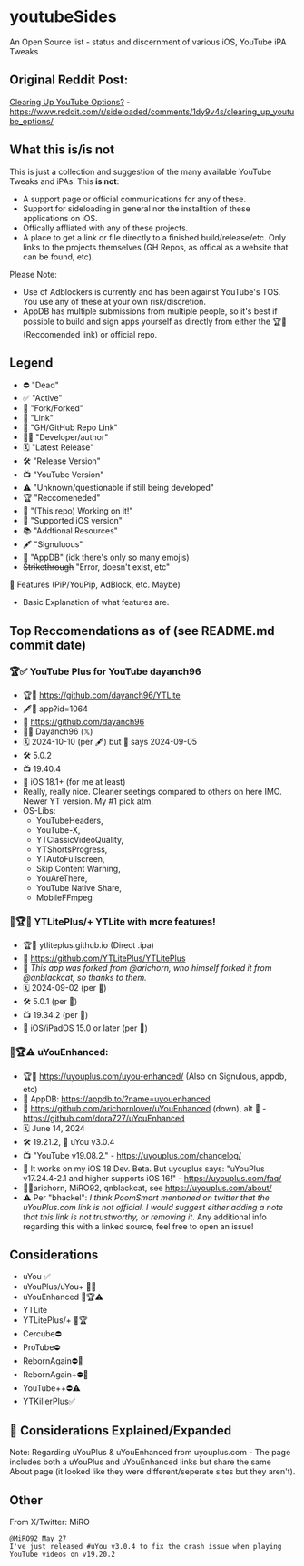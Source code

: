 # youtubeSides
An Open Source list - status and discernment of various iOS, YouTube iPA Tweaks
## Original Reddit Post:
[Clearing Up YouTube Options?](https://www.reddit.com/r/sideloaded/comments/1dy9v4s/clearing_up_youtube_options/) - https://www.reddit.com/r/sideloaded/comments/1dy9v4s/clearing_up_youtube_options/
## What this is/is not
This is just a collection and suggestion of the many available YouTube Tweaks and iPAs. 
This <b>is not</b>:
- A support page or official communications for any of these.
- Support for sideloading in general nor the installtion of these applications on iOS.
- Offically affliated with any of these projects.
- A place to get a link or file directly to a finished build/release/etc. Only links to the projects themselves (GH Repos, as offical as a website that can be found, etc).

Please Note: 
- Use of Adblockers is currently and has been against YouTube's TOS. You use any of these at your own risk/discretion.
- AppDB has multiple submissions from multiple people, so it's best if possible to build and sign apps yourself as directly from either the 🏆🔗 (Reccomended link) or official repo.

## Legend
- ⛔ "Dead"
- ✅ "Active"
- 🔱 "Fork/Forked"
- 🔗 "Link"
- 👾 "GH/GitHub Repo Link"
- 🧑‍💻 "Developer/author"
- 🗓️ "Latest Release"
- 🛠️ "Release Version"
- 📺 "YouTube Version"
- ⚠️ "Unknown/questionable if still being developed"
- 🏆 "Reccomeneded"
- 🚧 "(This repo) Working on it!"
- 📱 "Supported iOS version"
- 📚 "Addtional Resources"
- 🖋️ "Signuluous"
- 🧃 "AppDB" (idk there's only so many emojis)
- ~~Strikethrough~~ "Error, doesn't exist, etc"

🚧 Features (PiP/YouPip, AdBlock, etc. Maybe)
* Basic Explanation of what features are.
 
## Top Reccomendations as of (see README.md commit date)
### 🏆✅ **YouTube Plus for YouTube** dayanch96
- 🏆🔗 https://github.com/dayanch96/YTLite
- 🖋️🔗 app?id=1064 
- 👾 https://github.com/dayanch96
- 🧑‍💻 Dayanch96 (𝕏)
- 🗓️ 2024-10-10 (per 🖋️) but 👾 says 2024-09-05
- 🛠️ 5.0.2
- 📺 19.40.4
- 📱 iOS 18.1+ (for me at least)
- Really, really nice. Cleaner seetings compared to others on here IMO. Newer YT version. My #1 pick atm.
- OS-Libs: 
    * YouTubeHeaders,
    * YouTube-X, 
    * YTClassicVideoQuality,
    * YTShortsProgress, 
    * YTAutoFullscreen, 
    * Skip Content Warning, 
    * YouAreThere, 
    * YouTube Native Share, 
    * MobileFFmpeg
### 🔱🏆✅ YTLitePlus/+ **YTLite with more features!**
- 🏆🔗 ytliteplus.github.io (Direct .ipa)
- 👾 https://github.com/YTLitePlus/YTLitePlus
- 🔱 *This app was forked from @arichorn, who himself forked it from @qnblackcat, so thanks to them.*
- 🗓️ 2024-09-02 (per 👾)
- 🛠️ 5.0.1 (per 👾)
- 📺 19.34.2 (per 👾)
- 📱 iOS/iPadOS 15.0 or later (per 👾)
### 🔱🏆⚠️ uYouEnhanced:
- 🏆🔗 https://uyouplus.com/uyou-enhanced/ (Also on Signulous, appdb, etc)
- 🔗 AppDB: https://appdb.to/?name=uyouenhanced
- 👾 https://github.com/arichornlover/uYouEnhanced (down), alt 🔱 - https://github.com/dora727/uYouEnhanced
- 🗓️ June 14, 2024
- 🛠️ 19.21.2, 🔱 uYou v3.0.4
- 📺 "YouTube v19.08.2." - https://uyouplus.com/changelog/
- 📱 It works on my iOS 18 Dev. Beta. But uyouplus says: "uYouPlus v17.24.4-2.1 and higher supports iOS 16!" - https://uyouplus.com/faq/
- 🧑‍💻arichorn, MiRO92, qnblackcat, see https://uyouplus.com/about/
- ⚠️ Per "bhackel": <i> I think PoomSmart mentioned on twitter that the uYouPlus.com link is not official. I would suggest either adding a note that this link is not trustworthy, or removing it</i>. Any additional info regarding this with a linked source, feel free to open an issue!
## Considerations
- uYou ✅
- uYouPlus/uYou+ 🔱✅
- uYouEnhanced 🔱🏆⚠️
- YTLite
- YTLitePlus/+ 🔱🏆
- Cercube⛔
- ProTube⛔
- RebornAgain⛔🔱
- RebornAgain+⛔🔱
- YouTube++⛔⚠️
- YTKillerPlus✅

## 🚧 Considerations Explained/Expanded
Note: Regarding uYouPlus & uYouEnhanced from uyouplus.com -
The page includes both a uYouPlus and uYouEnhanced links but share the same About page (it looked like they were different/seperate sites but they aren't).
## Other
From X/Twitter: MiRO
```
@MiRO92 May 27
I've just released #uYou v3.0.4 to fix the crash issue when playing YouTube videos on v19.20.2
```
